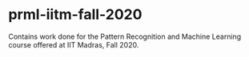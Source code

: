 # prml-iitm-fall-2020
Contains work done for the Pattern Recognition and Machine Learning course offered at IIT Madras, Fall 2020.
